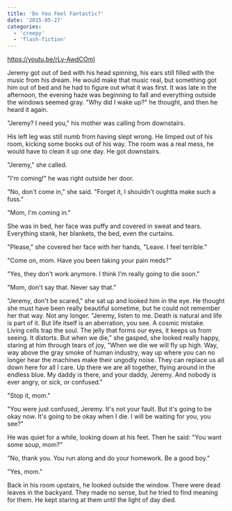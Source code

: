 ```yaml
---
title: 'Do You Feel Fantastic?'
date: '2015-05-27'
categories:
  - 'creepy'
  - 'flash-fiction'
---
```


https://youtu.be/rLy-AwdCOmI

Jeremy got out of bed with his head spinning, his ears still filled with the
music from his dream. He would make that music real, but something got him out
of bed and he had to figure out what it was first. It was late in the afternoon,
the evening haze was beginning to fall and everything outside the windows seemed
gray. "Why did I wake up?" he thought, and then he heard it again.

"Jeremy? I need you," his mother was calling from downstairs.

His left leg was still numb from having slept wrong. He limped out of his room,
kicking some books out of his way. The room was a real mess, he would have to
clean it up one day. He got downstairs.

"Jeremy," she called.

"I'm coming!" he was right outside her door.

"No, don't come in," she said. "Forget it, I shouldn't oughtta make such a
fuss."

"Mom, I'm coming in."

She was in bed, her face was puffy and covered in sweat and tears. Everything
stank, her blankets, the bed, even the curtains.

"Please," she covered her face with her hands, "Leave. I feel terrible."

"Come on, mom. Have you been taking your pain meds?"

"Yes, they don't work anymore. I think I'm really going to die soon."

"Mom, don't say that. Never say that."

"Jeremy, don't be scared," she sat up and looked him in the eye. He thought she
must have been really beautiful sometime, but he could not remember her that
way. Not any longer. "Jeremy, listen to me. Death is natural and life is part of
it. But life itself is an aberration, you see. A cosmic mistake. Living cells
trap the soul. The jelly that forms our eyes, it keeps us from seeing. It
distorts. But when we die," she gasped, she looked really happy, staring at him
through tears of joy, "When we die we will fly up high. Way, way above the gray
smoke of human industry, way up where you can no longer hear the machines make
their ungodly noise. They can replace us all down here for all I care. Up there
we are all together, flying around in the endless blue. My daddy is there, and
your daddy, Jeremy. And nobody is ever angry, or sick, or confused."

"Stop it, mom."

"You were just confused, Jeremy. It's not your fault. But it's going to be okay
now. It's going to be okay when I die. I will be waiting for you, you see?"

He was quiet for a while, looking down at his feet. Then he said: "You want some
soup, mom?"

"No, thank you. You run along and do your homework. Be a good boy."

"Yes, mom."

Back in his room upstairs, he looked outside the window. There were dead leaves
in the backyard. They made no sense, but he tried to find meaning for them. He
kept staring at them until the light of day died.
